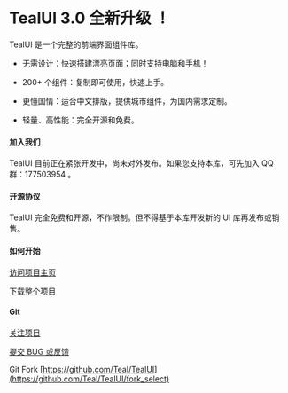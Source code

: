 # TealUI 3.0 全新升级 ！

TealUI 是一个完整的前端界面组件库。

* 无需设计：快速搭建漂亮页面；同时支持电脑和手机！

* 200+ 个组件：复制即可使用，快速上手。

* 更懂国情：适合中文排版，提供城市组件，为国内需求定制。

* 轻量、高性能：完全开源和免费。

#### 加入我们

TealUI 目前正在紧张开发中，尚未对外发布。如果您支持本库，可先加入 QQ 群：177503954 。

#### 开源协议

TealUI 完全免费和开源，不作限制。但不得基于本库开发新的 UI 库再发布或销售。

#### 如何开始

[访问项目主页](http://teal.github.io/TealUI)

[下载整个项目](https://github.com/Teal/TealUI/zipball/master)

#### Git

[关注项目](https://github.com/Teal/TealUI/watch)

[提交 BUG 或反馈](https://github.com/Teal/TealUI/issues)

Git Fork [https://github.com/Teal/TealUI](https://github.com/Teal/TealUI/fork_select)
